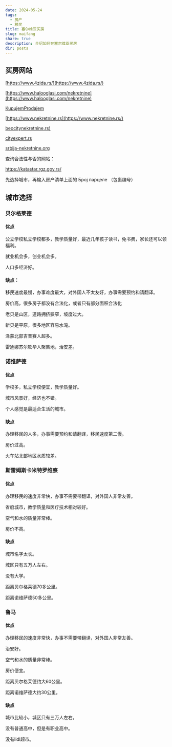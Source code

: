 ```yaml
---
date: 2024-05-24
tags:
  - 房产
  - 移民
title: 塞尔维亚买房
slug: maifang
share: true
description: 介绍如何在塞尔维亚买房
dir: posts
---
```

## 买房网站
[https://www.4zida.rs/](https://www.4zida.rs/) 

[https://www.halooglasi.com/nekretnine](https://www.halooglasi.com/nekretnine)

[ KupujemProdajem](https://www.kupujemprodajem.com/nekretnine-kupoprodaja/kuce/grupa/26/230/1)

[https://www.nekretnine.rs](https://www.nekretnine.rs/)

[beocitynekretnine.rs)](https://www.beocitynekretnine.rs/)

[cityexpert.rs](https://cityexpert.rs/)

[srbija-nekretnine.org](https://www.srbija-nekretnine.org/)

查询合法性与否的网站：

https://katastar.rgz.gov.rs/

先选择城市，再输入房产清单上面的  Број парцеле  （包裹编号）



## 城市选择


### 贝尔格莱德

#### 优点

公立学校私立学校都多，教学质量好，最近几年孩子读书，免书费，家长还可以领福利。

就业机会多，创业机会多。

人口多经济好。


#### 缺点：

移民速度最慢，办事难度最大，对外国人不太友好，办事需要预约和请翻译。

房价高，很多房子都没有合法化，或者只有部分面积合法化

老贝是山区，道路拥挤狭窄，坡度过大。

新贝是平原，很多地区容易水淹。

泽蒙北部吉普赛人超多。

雷迪娜苏尔钦华人聚集地，治安差。


### 诺维萨德

#### 优点

学校多，私立学校便宜，教学质量好。

城市风景好，经济也不错。

个人感觉是最适合生活的城市。

#### 缺点

办理移民的人多，办事需要预约和请翻译，移民速度第二慢。

房价过高。

火车站北部地区水质较差。

### 斯雷姆斯卡米特罗维察

#### 优点

办理移民的速度非常快，办事不需要带翻译，对外国人非常友善。

省府城市，教学质量和医疗技术相对较好。

空气和水的质量非常棒。

房价不高。

#### 缺点

城市名字太长。

城区只有五万人左右。

没有大学。

距离贝尔格莱德70多公里。

距离诺维萨德50多公里。

###  鲁马

#### 优点

办理移民的速度非常快，办事不需要带翻译，对外国人非常友善。

治安好。

空气和水的质量非常棒。

房价便宜。

距离贝尔格莱德约大60公里。

距离诺维萨德大约30公里。


#### 缺点

城市比较小，城区只有三万人左右。

没有普通高中，但是有职业高中。

没有lidl超市。

